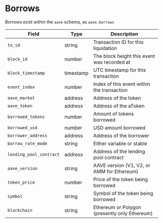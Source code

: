 # Borrows



Borrows exist within the `aave` schema, as `aave.borrows`

| Field                   | Type      | Description                                   |
| ----------------------- | --------- | --------------------------------------------- |
| `tx_id`                 | string    | Transaction ID for this liquidation           |
| `block_id`              | number    | The block height this event was recorded at   |
| `block_timestamp`       | timestamp | UTC timestamp for this transaction            |
| `event_index`           | number    | Index of this event within the transaction    |
| `aave_market`           | address   | Address of the token                          |
| `aave_token`            | address   | Address of the aToken                         |
| `borrowed_tokens`       | number    | Amount of tokens borrowed                     |
| `borrowed_usd`          | number    | USD amount borrowed                           |
| `borrower_address`      | address   | Address of the borrower                       |
| `borrow_rate_mode`      | string    | Either variable or stable                     |
| `lending_pool_contract` | address   | Address of the lending pool contract          |
| `aave_version`          | string    | AAVE version (V1, V2, or AMM for Ethereum)    |
| `token_price`           | number    | Price of the token being borrowed             |
| `symbol`                | string    | Symbol of the token being borrowed            |
| `blockchain`            | string    | Ethereum or Polygon (presently only Ethereum) |



